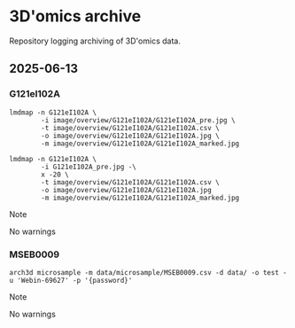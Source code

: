 # 3D'omics archive
Repository logging archiving of 3D'omics data.

## 2025-06-13

### G121eI102A

```{sh}
lmdmap -n G121eI102A \
        -i image/overview/G121eI102A/G121eI102A_pre.jpg \
        -t image/overview/G121eI102A/G121eI102A.csv \
        -o image/overview/G121eI102A/G121eI102A.jpg \
        -m image/overview/G121eI102A/G121eI102A_marked.jpg

lmdmap -n G121eI102A \
        -i G121eI102A_pre.jpg -\
        x -20 \
        -t image/overview/G121eI102A/G121eI102A.csv \
        -o image/overview/G121eI102A/G121eI102A.jpg
        -m image/overview/G121eI102A/G121eI102A_marked.jpg
```

> [!NOTE]
> No warnings

### MSEB0009

```{sh}
arch3d microsample -m data/microsample/MSEB0009.csv -d data/ -o test -u 'Webin-69627' -p '{password}'
```

> [!NOTE]
> No warnings


